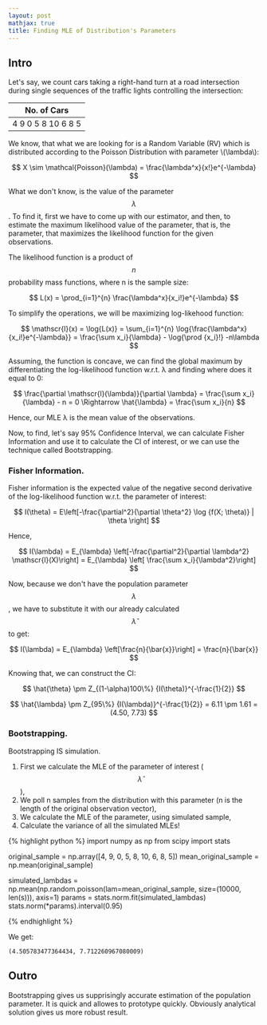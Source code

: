 ```yaml
---
layout: post
mathjax: true
title: Finding MLE of Distribution's Parameters 
---
```


## Intro

Let's say, we count cars taking a right-hand turn at a road intersection during single sequences of the traffic lights controlling the intersection:

| No. of Cars|
| --- |
|4 9 0 5 8 10 6 8 5|

We know, that what we are looking for is a Random Variable (RV) which is distributed according to the Poisson Distribution with parameter \\(\lambda\\): 

$$ X \sim \mathcal{Poisson}(\lambda) = \frac{\lambda^x}{x!}e^{-\lambda} $$

What we don't know, is the value of the parameter $$\lambda$$. To find it, first we have to come up with our estimator, and then, to estimate the maximum likelihood value of the parameter, that is, the parameter, that maximizes the likelihood function for the given observations.

The likelihood function is a product of $$n$$ probability mass functions, where n is the sample size:

$$ L(x) = \prod_{i=1}^{n} \frac{\lambda^x}{x_i!}e^{-\lambda} $$

To simplify the operations, we will be maximizing log-likehood function:

$$ \mathscr{l}(x) = \log{L(x)} = \sum_{i=1}^{n} \log{\frac{\lambda^x}{x_i!}e^{-\lambda}}
                  = \frac{\sum x_i}{\lambda} - \log{\prod {x_i}!} -n\lambda $$
                  
Assuming, the function is concave, we can find the global maximum by differentiating the log-likelihood function w.r.t. λ and finding where does it equal to 0:

$$ \frac{\partial \mathscr{l}(\lambda)}{\partial \lambda} = \frac{\sum x_i}{\lambda} - n = 0 \Rightarrow \hat{\lambda} = \frac{\sum x_i}{n} $$

Hence, our MLE λ is the mean value of the observations.

Now, to find, let's say 95% Confidence Interval, we can calculate Fisher Information and use it to calculate the CI of interest, or we can use the technique called Bootstrapping.

### Fisher Information.

Fisher information is the expected value of the negative second derivative of the log-likelihood function w.r.t. the parameter of interest:

$$ I(\theta) = E\left[-\frac{\partial^2}{\partial \theta^2} \log {f(X; \theta)} | \theta \right] $$

Hence, 

$$ I(\lambda) = E_{\lambda} \left[-\frac{\partial^2}{\partial \lambda^2} \mathscr{l}(X)\right] = E_{\lambda} \left[ \frac{\sum x_i}{\lambda^2}\right] $$

Now, because we don't have the population parameter $$\lambda$$, we have to substitute it with our already calculated $$\hat{\lambda}$$ to get:

$$ I(\lambda) = E_{\lambda} \left[\frac{n}{\bar{x}}\right] = \frac{n}{\bar{x}} $$

Knowing that, we can construct the CI:

$$ \hat{\theta} \pm Z_{(1-\alpha)100\%} {I(\theta)}^{-\frac{1}{2}} $$

$$ \hat{\lambda} \pm Z_{95\%} {I(\lambda)}^{-\frac{1}{2}} = 6.11 \pm 1.61 = (4.50, 7.73) $$

### Bootstrapping.

Bootstrapping IS simulation. 

1. First we calculate the MLE of the parameter of interest ($$\hat{\lambda}$$),
2. We poll n samples from the distribution with this parameter (n is the length of the original observation vector),
3. We calculate the MLE of the parameter, using simulated sample,
4. Calculate the variance of all the simulated MLEs!

{% highlight python %}
import numpy as np
from scipy import stats 

original_sample = np.array([4, 9, 0, 5, 8, 10, 6, 8, 5])
mean_original_sample = np.mean(original_sample)

simulated_lambdas = np.mean(np.random.poisson(lam=mean_original_sample, size=(10000, len(s))), axis=1)
params = stats.norm.fit(simulated_lambdas)
stats.norm(*params).interval(0.95)

{% endhighlight %}

We get:

`(4.505783477364434, 7.712260967080009)`

## Outro

Bootstrapping gives us supprisingly accurate estimation of the population parameter. It is quick and allowes to prototype quickly. Obviously analytical solution gives us more robust result.
